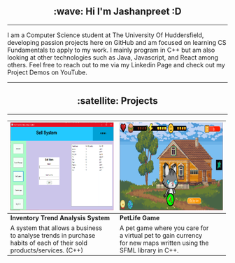 <h2 align="center">:wave: Hi I'm Jashanpreet :D</h2>

---
I am a Computer Science student at The University Of Huddersfield, developing passion projects here on GitHub and am focused on learning CS Fundamentals to apply to my work. I mainly program in C++ but am also looking at other technologies such as Java, Javascript, and React among others. Feel free to reach out to me via my Linkedin Page and check out my Project Demos on YouTube.

---
<h2 align="center">:satellite: Projects</h2>

---
<table align="center" style="table-layout: fixed; width: 500px;">
  <thead>
    <tr>
      <th style="width: 50%;">
        <a href="https://github.com/DrDeveloperJ/Inventory-Trend-Analysis-System">
          <img src="https://github.com/DrDeveloperJ/Inventory-Trend-Analysis-System/blob/master/images/SellSystem.PNG" alt="Snow" height="200" width="250">
        </a>
      </th>
      <th style="width: 50%;">
        <a href="https://github.com/DrDeveloperJ/PetLifeGame">
          <img src="https://github.com/DrDeveloperJ/PetLifeGame/blob/main/PetLifeReadMe/Main.PNG" alt="Snow" height="200" width="250">
        </a>
      </th>
    </tr>
  </thead>
  <tbody>
    <tr>
      <td><b>Inventory Trend Analysis System<b></td>
      <td><b>PetLife Game<b></td>
    </tr>
    <tr>
      <td>
        A system that allows a business<br>
        to analyse trends in purchase<br>
        habits of each of their sold<br>
        products/services. (C++)
      </td>
      <td>
        A pet game where you care for<br>
        a virtual pet to gain currency<br>
        for new maps written using the<br>
        SFML library in C++.
      </td>
    </tr>
  </tbody>
</table>

